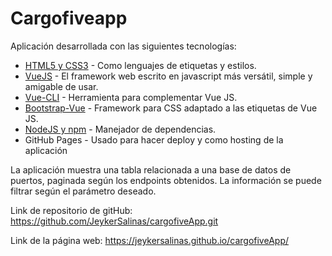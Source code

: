 # Cargofiveapp

Aplicación desarrollada con las siguientes tecnologías: 

* [HTML5 y CSS3](https://www.w3.org/) - Como lenguajes de etiquetas y estilos.
* [VueJS](https://vuejs.org/) - El framework web escrito en javascript más versátil, simple y amigable de usar.
* [Vue-CLI](https://cli.vuejs.org/) - Herramienta para complementar Vue JS.
* [Bootstrap-Vue](https://bootstrap-vue.org/) - Framework para CSS adaptado a las etiquetas de Vue JS.
* [NodeJS y npm](https://nodejs.org/) - Manejador de dependencias.
* GitHub Pages - Usado para hacer deploy y como hosting de la aplicación

La aplicación muestra una tabla relacionada a una base de datos de puertos, paginada según los endpoints obtenidos. La información se puede filtrar según el parámetro deseado.

Link de repositorio de gitHub: https://github.com/JeykerSalinas/cargofiveApp.git

Link de la página web: https://jeykersalinas.github.io/cargofiveApp/
